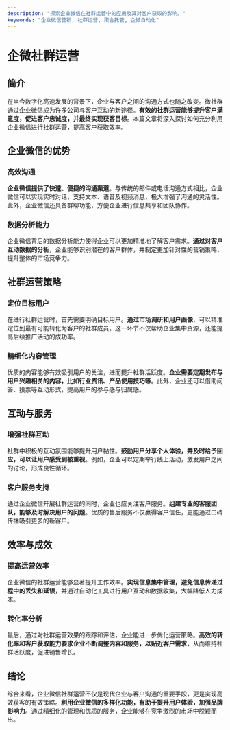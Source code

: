 ```yaml
---
description: "探索企业微信在社群运营中的应用及其对客户获取的影响。"
keywords: "企业微信营销, 社群运营, 聚合托管, 企微自动化"
---
```

# 企微社群运营

## 简介

在当今数字化高速发展的背景下，企业与客户之间的沟通方式也随之改变。微社群通过企业微信成为许多公司与客户互动的新途径。**有效的社群运营能够提升客户满意度，促进客户忠诚度，并最终实现获客目标**。本篇文章将深入探讨如何充分利用企业微信进行社群运营，提高客户获取效率。

## 企业微信的优势

### 高效沟通

**企业微信提供了快速、便捷的沟通渠道**。与传统的邮件或电话沟通方式相比，企业微信可以实现实时对话，支持文本、语音及视频消息，极大增强了沟通的灵活性。此外，企业微信还具备群聊功能，方便企业进行信息共享和团队协作。

### 数据分析能力

企业微信背后的数据分析能力使得企业可以更加精准地了解客户需求。**通过对客户互动数据的分析**，企业能够识别潜在的客户群体，并制定更加针对性的营销策略，提升整体的市场竞争力。

## 社群运营策略

### 定位目标用户

在进行社群运营时，首先需要明确目标用户。**通过市场调研和用户画像**，可以精准定位到最有可能转化为客户的社群成员。这一环节不仅帮助企业集中资源，还能提高后续推广活动的成功率。

### 精细化内容管理

优质的内容能够有效吸引用户的关注，进而提升社群活跃度。**企业需要定期发布与用户兴趣相关的内容，比如行业资讯、产品使用技巧等**。此外，企业还可以借助问答、投票等互动形式，提高用户的参与感与归属感。

## 互动与服务

### 增强社群互动

社群中积极的互动氛围能够提升用户黏性。**鼓励用户分享个人体验，并及时给予回应，可以让用户感受到被重视**。例如，企业可以定期举行线上活动，激发用户之间的讨论，形成良性循环。

### 客户服务支持

通过企业微信开展社群运营的同时，企业也应关注客户服务。**组建专业的客服团队，能够及时解决用户的问题**。优质的售后服务不仅赢得客户信任，更能通过口碑传播吸引更多的新客户。

## 效率与成效

### 提高运营效率

企业微信的社群运营能够显著提升工作效率。**实现信息集中管理，避免信息传递过程中的丢失和延误**，并通过自动化工具进行用户互动和数据收集，大幅降低人力成本。

### 转化率分析

最后，通过对社群运营效果的跟踪和评估，企业能进一步优化运营策略。**高效的转化率和客户获取能力要求企业不断调整内容和服务，以贴近客户需求**，从而维持社群活跃度，促进销售增长。

## 结论

综合来看，企业微信社群运营不仅是现代企业与客户沟通的重要手段，更是实现高效获客的有效策略。**利用企业微信的多样化功能，有助于提升用户体验，加强品牌影响力**。通过精细化的管理和优质的服务，企业能够在竞争激烈的市场中脱颖而出。
